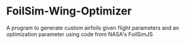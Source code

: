 # FoilSim-Wing-Optimizer
A program to generate custom airfoils given flight parameters and an optimization parameter using code from NASA's FoilSimJS
